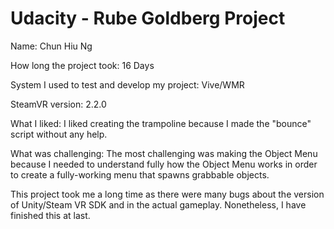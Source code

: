 # Udacity - Rube Goldberg Project

Name: Chun Hiu Ng

How long the project took: 16 Days

System I used to test and develop my project: Vive/WMR

SteamVR version: 2.2.0

What I liked: I liked creating the trampoline because I made the "bounce" script without any help.

What was challenging: The most challenging was making the Object Menu because I needed to understand fully how the Object Menu works in order to create a fully-working menu that spawns grabbable objects.

This project took me a long time as there were many bugs about the version of Unity/Steam VR SDK and in the actual gameplay. Nonetheless, I have finished this at last.
